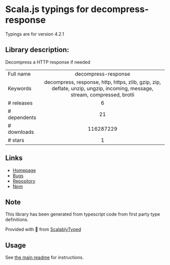 
# Scala.js typings for decompress-response

Typings are for version 4.2.1

## Library description:
Decompress a HTTP response if needed

|                    |                 |
| ------------------ | :-------------: |
| Full name          | decompress-response |
| Keywords           | decompress, response, http, https, zlib, gzip, zip, deflate, unzip, ungzip, incoming, message, stream, compressed, brotli |
| # releases         | 6 |
| # dependents       | 21 |
| # downloads        | 116287229 |
| # stars            | 1 |

## Links
- [Homepage](https://github.com/sindresorhus/decompress-response#readme)
- [Bugs](https://github.com/sindresorhus/decompress-response/issues)
- [Repository](https://github.com/sindresorhus/decompress-response)
- [Npm](https://www.npmjs.com/package/decompress-response)
    


## Note
This library has been generated from typescript code from first party type definitions.

Provided with :purple_heart: from [ScalablyTyped](https://github.com/oyvindberg/ScalablyTyped)

## Usage
See [the main readme](../../readme.md) for instructions.


